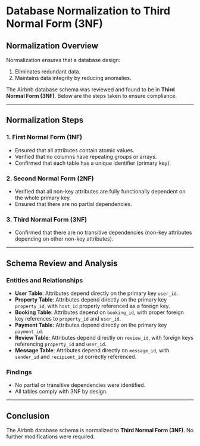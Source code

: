 # Database Normalization to Third Normal Form (3NF)

## **Normalization Overview**
Normalization ensures that a database design:
1. Eliminates redundant data.
2. Maintains data integrity by reducing anomalies.

The Airbnb database schema was reviewed and found to be in **Third Normal Form (3NF)**. Below are the steps taken to ensure compliance.

---

## **Normalization Steps**

### 1. First Normal Form (1NF)
- Ensured that all attributes contain atomic values.
- Verified that no columns have repeating groups or arrays.
- Confirmed that each table has a unique identifier (primary key).

### 2. Second Normal Form (2NF)
- Verified that all non-key attributes are fully functionally dependent on the whole primary key.
- Ensured that there are no partial dependencies.

### 3. Third Normal Form (3NF)
- Confirmed that there are no transitive dependencies (non-key attributes depending on other non-key attributes).

---

## **Schema Review and Analysis**

### **Entities and Relationships**
- **User Table**: Attributes depend directly on the primary key `user_id`.
- **Property Table**: Attributes depend directly on the primary key `property_id`, with `host_id` properly referenced as a foreign key.
- **Booking Table**: Attributes depend on `booking_id`, with proper foreign key references to `property_id` and `user_id`.
- **Payment Table**: Attributes depend directly on the primary key `payment_id`.
- **Review Table**: Attributes depend directly on `review_id`, with foreign keys referencing `property_id` and `user_id`.
- **Message Table**: Attributes depend directly on `message_id`, with `sender_id` and `recipient_id` correctly referenced.

### **Findings**
- No partial or transitive dependencies were identified.
- All tables comply with 3NF by design.

---

## **Conclusion**
The Airbnb database schema is normalized to **Third Normal Form (3NF)**. No further modifications were required.

